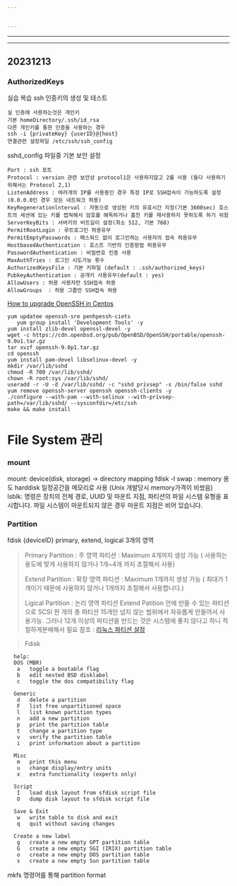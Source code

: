 ```yaml
---


---
```


<hr>
<hr>
<h2 id="section">20231213</h2>
<h3 id="authorizedkeys">AuthorizedKeys</h3>
<p>실습 복습 ssh 인증키의 생성 및 테스트</p>
<pre><code>실 인증에 사용하는것은 개인키
기본 homeDirectory/.ssh/id_rsa
다른 개인키를 통한 인증을 사용하는 경우
ssh -i {privateKey} {userID}@{host}
연결관련 설정파일 /etc/ssh/ssh_config
</code></pre>
<p>
sshd_config 파일중 기본 보안 설정</p>
<pre><code>Port : ssh 포트
Protocol : version 관련 보안상 protocol1은 사용하지않고 2를 사용 (둘다 사용하기 위해서는 Protocol 2,1)
ListenAddress : 여러개의 IP를 사용중인 경우 특정 IP로 SSH접속이 가능하도록 설정 (0.0.0.0인 경우 모든 네트워크 허용)
KeyRegenerationlnterval : 자동으로 생성된 키의 유효시간 지정(기본 3600sec) 호스트의 세션에 있는 키를 캡쳐해서 암호를 해독하거나 훔친 키를 재사용하지 못하도록 하기 위함
ServerKeyBits : 서버키의 비트길이 설정(최소 512, 기본 768)
PermitRootLogin : 루트로그인 허용유무
PermitEmptyPasswords : 패스워드 없이 로그인하는 사용자의 접속 허용유무
HostbasedAuthentication : 호스트 기반의 인증방법 허용유무
PasswordAuthentication : 비밀번호 인증 사용
MaxAuthTries : 로그인 시도가능 횟수 
AuthorizedKeysFile : 기본 키파일 (default : .ssh/authorized_keys)
PubkeyAuthentication : 공개키 사용유무(default : yes)
AllowUsers : 허용 사용자만 SSH접속 허용
AllowGroups  : 허용 그룹만 SSH접속 혀용
</code></pre>
<p><a href="https://www.ezeelogin.com/kb/article/how-to-upgrade-openssh-in-centos-331.html">How to upgrade OpenSSH in Centos</a></p>
<pre><code>yum updatee openssh-sre penhpessh-ciets
   yum group install 'Development Tools' -y
yum install zlib-devel openssl-devel -y
wget -c https://cdn.openbsd.org/pub/OpenBSD/OpenSSH/portable/openssh-9.0o1.tar.gz
tar xvzf openssh-9.0p1.tar.gz
cd openssh
yum install pam-devel libselinux-devel -y
mkdir /var/lib/sshd
chmod -R 700 /var/lib/sshd/
chown -R root:sys /var/lib/sshd/
useradd -r -U -d /var/lib/sshd/ -c "sshd privsep" -s /bin/false sshd
yum remove openssh-server openssh openssh-clients -y
./configure --with-pam --with-selinux --with-privsep-path=/var/lib/sshd/ --sysconfdir=/etc/ssh
make &amp;&amp; make install
</code></pre>

# File System 관리
### mount
mount: device(disk, storage) -> directory mapping
fdisk -l
swap : memory 용도 harddisk 일정공간을 메모리로 사용 (Unix 개발당시 memory가격이 비쌌음)
lsblk: 명령은 장치의 전체 경로, UUID 및 마운트 지점, 파티션의 파일 시스템 유형을 표시합니다. 파일 시스템이 마운트되지 않은 경우 마운트 지점은 비어 있습니다.
### Partition
fdisk {deviceID}
primary, extend, logical 3개의 영역
> Primary Partition : 주 영역 파티션
: Maximum 4개까지 생성 가능 ( 사용하는 용도에 맞게 사용하지 않거나 1개~4개 까지 조절해서 사용)
>
>Extend Partition :   확장 영역 파티션
: Maximum 1개까지 생성 가능 ( 최대가 1개이기 때문에 사용하지 않거나 1개까지 조절해서 사용합니다.)
>
>Ligical Partition :  논리 영역 파티션
Extend Patition 안에 만들 수 있는 파티션으로 SCSI 한 개의 총 파티션 15개만 넘지 않는 범위에서 자유롭게 만들어서 사용가능. 그러나 12개 이상의 파티션을 만드는 것은 시스템에 좋지 않다고 하니 적절하게분배해서 필요
참조 : <a href="https://wlsvud84.tistory.com/14">리눅스 파티션 설정</a>

>Fdisk

      help:
      DOS (MBR)
       a   toggle a bootable flag
       b   edit nested BSD disklabel
       c   toggle the dos compatibility flag
    
      Generic
       d   delete a partition
       F   list free unpartitioned space
       l   list known partition types
       n   add a new partition
       p   print the partition table
       t   change a partition type
       v   verify the partition table
       i   print information about a partition
    
      Misc
       m   print this menu
       u   change display/entry units
       x   extra functionality (experts only)
    
      Script
       I   load disk layout from sfdisk script file
       O   dump disk layout to sfdisk script file
    
      Save & Exit
       w   write table to disk and exit
       q   quit without saving changes
    
      Create a new label
       g   create a new empty GPT partition table
       G   create a new empty SGI (IRIX) partition table
       o   create a new empty DOS partition table
       s   create a new empty Sun partition table

mkfs 명령어를 통해 partition format

<!--stackedit_data:
eyJoaXN0b3J5IjpbMjc2MzY4MzU4LDIwNjMyNTc2MDUsMTg1OD
AyMjgxNiwtMTk3NjM4NTQxLDkyOTI0NzAwOSwyMDk5MDk2NjUz
LC0yMzM0NjE5MDQsLTkzMDI2NjQ4MSwxOTEwMzI5MTQ2LC01MT
cwMzM1OTMsLTE2OTcyMzU3OTAsNDkxNzcyMjg3XX0=
-->